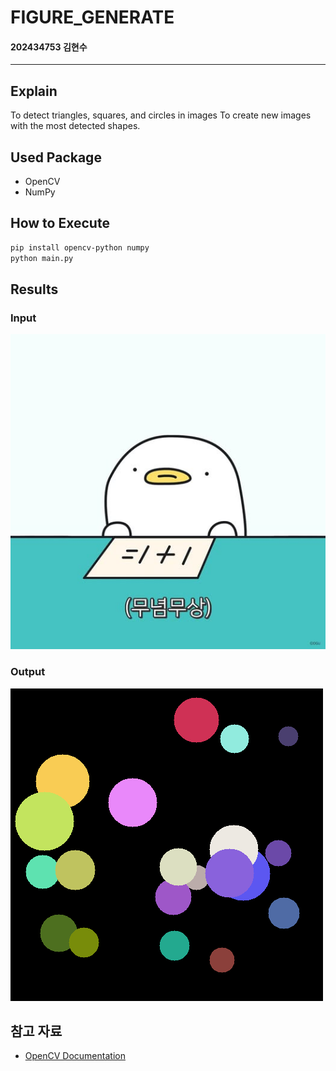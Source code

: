 # FIGURE_GENERATE
#### 202434753 김현수
___
## Explain
To detect triangles, squares, and circles in images To create new images with the most detected shapes.

## Used Package
- OpenCV
- NumPy

## How to Execute
```sh
pip install opencv-python numpy
python main.py
```

## Results
### Input
![입력 이미지](shapes.png)

### Output
![결과 이미지](generated_image.png)

## 참고 자료
- [OpenCV Documentation](https://docs.opencv.org/)
